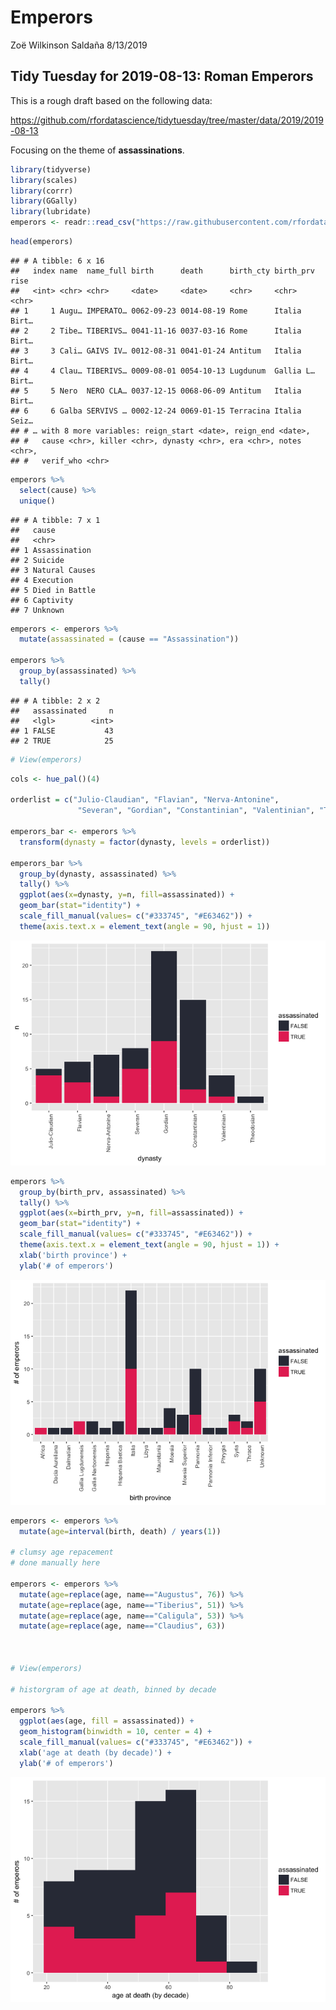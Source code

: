 Emperors
================
Zoë Wilkinson Saldaña
8/13/2019

## Tidy Tuesday for 2019-08-13: Roman Emperors

This is a rough draft based on the following
data:

<https://github.com/rfordatascience/tidytuesday/tree/master/data/2019/2019-08-13>

Focusing on the theme of **assassinations**.

``` r
library(tidyverse)
library(scales)
library(corrr)
library(GGally)
library(lubridate)
emperors <- readr::read_csv("https://raw.githubusercontent.com/rfordatascience/tidytuesday/master/data/2019/2019-08-13/emperors.csv")
```

``` r
head(emperors)
```

    ## # A tibble: 6 x 16
    ##   index name  name_full birth      death      birth_cty birth_prv rise 
    ##   <int> <chr> <chr>     <date>     <date>     <chr>     <chr>     <chr>
    ## 1     1 Augu… IMPERATO… 0062-09-23 0014-08-19 Rome      Italia    Birt…
    ## 2     2 Tibe… TIBERIVS… 0041-11-16 0037-03-16 Rome      Italia    Birt…
    ## 3     3 Cali… GAIVS IV… 0012-08-31 0041-01-24 Antitum   Italia    Birt…
    ## 4     4 Clau… TIBERIVS… 0009-08-01 0054-10-13 Lugdunum  Gallia L… Birt…
    ## 5     5 Nero  NERO CLA… 0037-12-15 0068-06-09 Antitum   Italia    Birt…
    ## 6     6 Galba SERVIVS … 0002-12-24 0069-01-15 Terracina Italia    Seiz…
    ## # … with 8 more variables: reign_start <date>, reign_end <date>,
    ## #   cause <chr>, killer <chr>, dynasty <chr>, era <chr>, notes <chr>,
    ## #   verif_who <chr>

``` r
emperors %>%
  select(cause) %>%
  unique()
```

    ## # A tibble: 7 x 1
    ##   cause         
    ##   <chr>         
    ## 1 Assassination 
    ## 2 Suicide       
    ## 3 Natural Causes
    ## 4 Execution     
    ## 5 Died in Battle
    ## 6 Captivity     
    ## 7 Unknown

``` r
emperors <- emperors %>%
  mutate(assassinated = (cause == "Assassination"))
         
emperors %>%
  group_by(assassinated) %>%
  tally()
```

    ## # A tibble: 2 x 2
    ##   assassinated     n
    ##   <lgl>        <int>
    ## 1 FALSE           43
    ## 2 TRUE            25

``` r
# View(emperors)
```

``` r
cols <- hue_pal()(4)

orderlist = c("Julio-Claudian", "Flavian", "Nerva-Antonine",
               "Severan", "Gordian", "Constantinian", "Valentinian", "Theodosian") 

emperors_bar <- emperors %>%
  transform(dynasty = factor(dynasty, levels = orderlist)) 

emperors_bar %>%
  group_by(dynasty, assassinated) %>%
  tally() %>%
  ggplot(aes(x=dynasty, y=n, fill=assassinated)) +
  geom_bar(stat="identity") +
  scale_fill_manual(values= c("#333745", "#E63462")) + 
  theme(axis.text.x = element_text(angle = 90, hjust = 1))
```

![](emperor_files/figure-gfm/unnamed-chunk-6-1.png)<!-- -->

``` r
emperors %>%
  group_by(birth_prv, assassinated) %>%
  tally() %>%
  ggplot(aes(x=birth_prv, y=n, fill=assassinated)) +
  geom_bar(stat="identity") +
  scale_fill_manual(values= c("#333745", "#E63462")) + 
  theme(axis.text.x = element_text(angle = 90, hjust = 1)) +
  xlab('birth province') +
  ylab('# of emperors')
```

![](emperor_files/figure-gfm/unnamed-chunk-7-1.png)<!-- -->

``` r
emperors <- emperors %>%
  mutate(age=interval(birth, death) / years(1))

# clumsy age repacement
# done manually here

emperors <- emperors %>%
  mutate(age=replace(age, name=="Augustus", 76)) %>%
  mutate(age=replace(age, name=="Tiberius", 51)) %>%
  mutate(age=replace(age, name=="Caligula", 53)) %>%
  mutate(age=replace(age, name=="Claudius", 63))



# View(emperors)

# historgram of age at death, binned by decade

emperors %>%
  ggplot(aes(age, fill = assassinated)) +
  geom_histogram(binwidth = 10, center = 4) +
  scale_fill_manual(values= c("#333745", "#E63462")) +
  xlab('age at death (by decade)') +
  ylab('# of emperors')
```

![](emperor_files/figure-gfm/unnamed-chunk-8-1.png)<!-- -->
